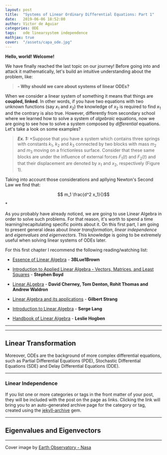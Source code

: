 ```yaml
---
layout: post
title:  "Systems of Linear Ordinary Differential Equations: Part 1"
date:   2019-06-06 18:52:00
author: Victor de Aguiar
categories: ODE
tags:	ode linearsystem independence
mathjax: true
cover:  "/assets/capa_ode.jpg"
---
```

**Hello, world! Welcome!**

We have finally reached the last topic on our journey! Before going into and attack it mathematically, let's build an intuitive understanding about the problem, like:

> **- Why should we care about systems of linear ODEs?**

When we consider a linear system of something it means that things are **coupled, linked**. In other words, if you have two equations with two unknown functions (say $x_1$ and $x_2$) the knowledge of $x_2$ is required to find $x_1$ and the contrary is also true. However, differently from secondary school where we learned how to solve a system of *algebraic* equations, now we are going to see how to solve a system composed by *differential* equations. Let's take a look on some examples?


> *__Ex. 1:__* *Suppose that you have a system which contains three springs with constants $k_1$, $k_2$ and $k_3$ connected by two blocks with mass $m_2$ and $m_3$ moving on a frictionless surface. Consider that these same blocks are under the influence of external forces $F_1(t)$ and $F_2(t)$ and that their displacement are denoted by $x_1$ and $x_2$, respectively (Figure 1).

Taking into account those considerations and apllying Newton's Second Law we find that:

$$ m_1 \frac{d^2 x_1}{}$$

$$ $$
*  


As you probably have already noticed, we are going to use Linear Algebra in order to solve such problems. For that reason, it's worth to spend a time learning/recapitulating specific points about it. On this first part, I am going to present general ideas about *linear transformation*, *linear independence* and *eigenvalues and eigenvectors*. This knowledge is going to be extremely useful when solving linear systems of ODEs later.

For this first chapter I recommend the following reading/watching list:

- [Essence of Linear Algebra](https://www.youtube.com/watch?v=fNk_zzaMoSs&list=PLZHQObOWTQDPD3MizzM2xVFitgF8hE_ab) - **3BLue1Brown**

- [Introduction to Applied Linear Algebra - Vectors, Matrices, and Least Squares](http://vmls-book.stanford.edu/vmls.pdf) - **Stephen Boyd**

- [Linear ALgebra](https://www.math.ucdavis.edu/~linear/linear-guest.pdf) - **David Cherney, Tom Denton, Rohit Thomas and Andrew Waldron**

- [Linear Algebra and its applications](http://www.math.hcmus.edu.vn/~bxthang/Linear%20algebra%20and%20its%20applications.pdf) - **Gilbert Strang**

- [Introduction to Linear Algebra](http://www.math.nagoya-u.ac.jp/~richard/teaching/f2014/Lin_alg_Lang.pdf) - **Serge Lang**

- [Handbook of Linear Algebra](http://www2.fiit.stuba.sk/~kvasnicka/QuantumComputing/Hogben-Handbook%20of%20Linear%20Algebra-%28CRC%20press,%202007%29.pdf) - **Leslie Hogben**

----
----

## Linear Transformation


Moreover, ODEs are the background of more complex differential equations, such as Partial Differential Equations (PDE), Stochastic Differential Equations (SDE) and Delay Differential Equations (DDE). 

----
### Linear Independence

If you list one or more categories or tags in the front matter of your post, they will be included with the post on the page as links. Clicking the link will bring you to an auto-generated archive page for the category or tag, created using the [jekyll-archive][jekyll-archive] gem.

----
## Eigenvalues and Eigenvectors


----

Cover image by [Earth Observatory - Nasa](https://earthobservatory.nasa.gov/images/41161/katabatic-winds-rake-antarcticas-terra-nova-bay)

[jekyll]:      http://jekyllrb.com
[jekyll-gh]:   https://github.com/jekyll/jekyll
[jekyll-help]: https://github.com/jekyll/jekyll-help
[highlight]:   https://highlightjs.org/
[lightbox]:    http://lokeshdhakar.com/projects/lightbox2/
[jekyll-archive]: https://github.com/jekyll/jekyll-archives
[liquid]: https://github.com/Shopify/liquid/wiki/Liquid-for-Designers

